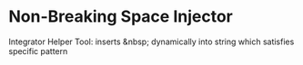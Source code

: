 # Non-Breaking Space Injector
Integrator Helper Tool: inserts &amp;nbsp; dynamically into string which satisfies specific pattern
